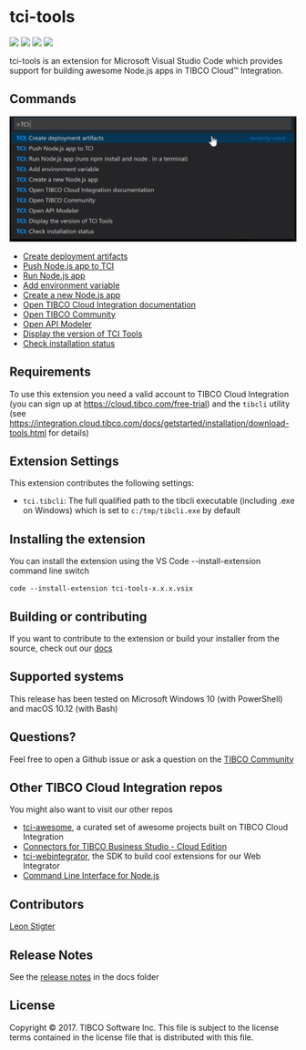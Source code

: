 # tci-tools

![](https://travis-ci.org/TIBCOSoftware/vscode-extension-tci.svg)
![](https://img.shields.io/badge/release-v0.4.1-blue.svg)
![](https://img.shields.io/badge/dependencies-up%20to%20date-green.svg)
![](https://img.shields.io/badge/license-BSD%20style-blue.svg)

tci-tools is an extension for Microsoft Visual Studio Code which provides support for building awesome Node.js apps in TIBCO Cloud&trade; Integration. 

## Commands
![Image](images/commandlist.jpg)

* [Create deployment artifacts](docs/commands.md#create-deployment-artifacts)
* [Push Node.js app to TCI](docs/commands.md#push-nodejs-app-to-tci)
* [Run Node.js app](docs/commands.md#run-nodejs-app)
* [Add environment variable](docs/commands.md#add-environment-variable)
* [Create a new Node.js app](docs/commands.md#create-a-new-nodejs-app)
* [Open TIBCO Cloud Integration documentation](docs/commands.md#open-tibco-cloud-integration-documentation)
* [Open TIBCO Community](docs/commands.md#open-tibco-community)
* [Open API Modeler](docs/commands.md#open-api-modeler)
* [Display the version of TCI Tools](docs/commands.md#display-version)
* [Check installation status](docs/commands.md#check-installation-status)

## Requirements
To use this extension you need a valid account to TIBCO Cloud Integration (you can sign up at https://cloud.tibco.com/free-trial) and the `tibcli` utility (see https://integration.cloud.tibco.com/docs/getstarted/installation/download-tools.html for details)

## Extension Settings
This extension contributes the following settings:
* `tci.tibcli`: The full qualified path to the tibcli executable (including .exe on Windows) which is set to `c:/tmp/tibcli.exe` by default

## Installing the extension
You can install the extension using the VS Code --install-extension command line switch
```
code --install-extension tci-tools-x.x.x.vsix
```

## Building or contributing
If you want to contribute to the extension or build your installer from the source, check out our [docs](docs/build-and-contribute.md)

## Supported systems
This release has been tested on Microsoft Windows 10 (with PowerShell) and macOS 10.12 (with Bash)

## Questions?
Feel free to open a Github issue or ask a question on the [TIBCO Community](https://community.tibco.com)

## Other TIBCO Cloud Integration repos
You might also want to visit our other repos
* [tci-awesome](https://github.com/TIBCOSoftware/tci-awesome), a curated set of awesome projects built on TIBCO Cloud Integration
* [Connectors for TIBCO Business Studio - Cloud Edition](https://github.com/TIBCOSoftware/tci-studio-samples)
* [tci-webintegrator](https://github.com/TIBCOSoftware/tci-webintegrator), the SDK to build cool extensions for our Web Integrator
* [Command Line Interface for Node.js](https://github.com/TIBCOSoftware/tibcli-node)

## Contributors
[Leon Stigter](https://github.com/retgits)

## Release Notes
See the [release notes](docs/release-notes.md) in the docs folder


## License
Copyright © 2017. TIBCO Software Inc.
This file is subject to the license terms contained
in the license file that is distributed with this file.